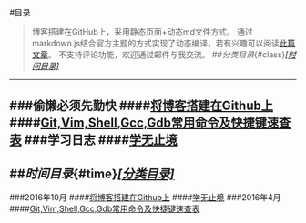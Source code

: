 #目录
>博客搭建在GitHub上，采用静态页面+动态md文件方式。
>通过markdown.js结合官方主题的方式实现了动态编译，若有兴趣可以阅读[此篇文章](/my_blog_come_to_github/)。
>不支持评论功能，欢迎通过邮件与我交流。
##*分类目录*{#class}[*\[时间目录\]*](#time)
---
###偷懒必须先勤快
####[将博客搭建在Github上](/my_blog_come_to_github/)
####[Git,Vim,Shell,Gcc,Gdb常用命令及快捷键速查表](http://github.com/KevinsBobo/cheat-sheet/)
###学习日志
####[学无止境](/learning_log/)
---
##*时间目录*{#time}[*\[分类目录\]*](#class)
---
###2016年10月
####[将博客搭建在Github上](/my_blog_come_to_github/)
####[学无止境](/learning_log/)
###2016年4月
####[Git,Vim,Shell,Gcc,Gdb常用命令及快捷键速查表](http://github.com/KevinsBobo/cheat-sheet/)
